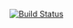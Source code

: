 [![Build Status](https://secure.travis-ci.org/skoobe/s3ffs.png)](http://secure.travis-ci.org/skoobe/s3ffs)
